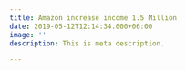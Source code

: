 ```yaml
---
title: Amazon increase income 1.5 Million
date: 2019-05-12T12:14:34.000+06:00
image: ''
description: This is meta description.

---
```

